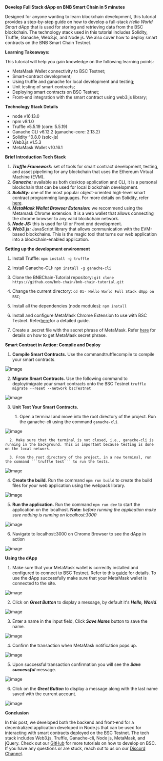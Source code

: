 **Develop Full Stack dApp on BNB Smart Chain in 5 minutes**

Designed for anyone wanting to learn blockchain development, this tutorial provides a step-by-step guide on how to develop a full-stack _Hello World Smart dApp_ that is used for storing and retrieving data from the BSC blockchain. The technology stack used in this tutorial includes Solidity, Truffle, Ganache, Web3.js, and Node js. We also cover how to deploy smart contracts on the BNB Smart Chain Testnet.

**Learning Takeaways:**

This tutorial will help you gain knowledge on the following learning points:

- MetaMask Wallet connectivity to BSC Testnet;
- Smart-contract development;
- Using truffle and ganache for local development and testing;
- Unit testing of smart contracts;
- Deploying smart contracts on BSC Testnet;
- Front-end integration with the smart contract using web3.js library;

**Technology Stack Details**

- node v16.13.0
- npm v8.1.0
- Truffle v5.5.19 (core: 5.5.19)
- Ganache CLI v6.12.2 (ganache-core: 2.13.2)
- Solidity ^0.8.0 (solc-js)
- Web3.js v1.5.3
- MetaMask Wallet v10.16.1

**Brief Introduction Tech Stack**

1. _**Truffle Framework:**_ set of tools for smart contract development, testing, and asset pipelining for any blockchain that uses the Ethereum Virtual Machine (EVM).
2. _**Ganache:**_ available as both desktop application and CLI, it is a personal blockchain that can be used for local blockchain development.
3. _**Solidity:**_ one of the most popular object-oriented high-level smart contract programming languages. For more details on Solidity, refer [here](https://docs.soliditylang.org/en/v0.8.15/).
4. _**MetaMask Wallet Browser Extension:**_ we recommend using the Metamask Chrome extension. It is a web wallet that allows connecting the chrome browser to any valid blockchain network.
5. _**Node JS:**_ this is used for UI or Front end development.
6. _**Web3.js:**_ JavaScript library that allows communication with the EVM-based blockchains. This is the magic tool that turns our web application into a blockchain-enabled application.

**Setting up the development environment**

1. Install Truffle: ```npm install -g truffle```

2. Install Ganache-CLI: ```npm install -g ganache-cli```

3. Clone the BNBChain-Tutorial repository: ```git clone https://github.com/bnb-chain/bnb-chain-tutorial.git```

4. Change the current directory: ```cd 01- Hello World Full Stack dApp on BSC```;

5. Install all the dependencies (node modules): ```npm install```

6. Install and configure MetaMask Chrome Extension to use with BSC Testnet. Refer[here](https://academy.binance.com/en/articles/connecting-metamask-to-binance-smart-chain)for a detailed guide.

7. Create a .secret file with the secret phrase of MetaMask. Refer [here](https://metamask.zendesk.com/hc/en-us/articles/360015290032-How-to-reveal-your-Secret-Recovery-Phrase) for details on how to get MetaMask secret phrase.

**Smart Contract in Action: Compile and Deploy**

1. **Compile Smart Contracts.** Use the commandtrufflecompile to compile your smart contracts.

![image](https://user-images.githubusercontent.com/93580180/177171360-8066812a-a309-43c9-b2df-f5a1fedcdcd2.png)

2. **Migrate Smart Contracts.** Use the following command to deploy/migrate your smart contracts onto the BSC Testnet ```truffle migrate --reset --network bscTestnet```

![image](https://user-images.githubusercontent.com/93580180/177171461-f92f9f2a-17cb-43e2-bcca-cdd69eb6a9ff.png)


3. **Unit Test Your Smart Contracts.**

      1. Open a terminal and move into the root directory of the project. Run the ganache-cli using the command ```ganache-cli```.

![image](https://user-images.githubusercontent.com/93580180/177171537-8a77135e-9750-4800-aa4f-918b7b82dc43.png)

      2. Make sure that the terminal is not closed, i.e., ganache-cli is running in the background. This is important because testing is done on the local network.

      3. From the root directory of the project, in a new terminal, run the command ```truffle test``` to run the tests.

![image](https://user-images.githubusercontent.com/93580180/177171621-f884d615-e65e-46fb-9e3d-edaa9a8c26bf.png)

4. **Create the build.** Run the command ```npm run build``` to create the build files for your web application using the webpack library.

![image](https://user-images.githubusercontent.com/93580180/177171669-b8bd829f-81ec-45ec-951a-c9920ef2c1b3.png)

5. **Run the application.** Run the command ```npm run dev``` to start the application on the localhost. **Note:** _before running the application make sure nothing is running on localhost:3000_

![image](https://user-images.githubusercontent.com/93580180/177171781-2a2eba8c-eea9-4af5-8b02-fc9bdd88e9d6.png)

6. Navigate to localhost:3000 on Chrome Browser to see the dApp in action

![image](https://user-images.githubusercontent.com/93580180/177171856-abaf323d-c35c-4d3a-bfd0-ec1270fa333e.png)

**Using the dApp**

1. Make sure that your MetaMask wallet is correctly installed and configured to connect to BSC Testnet. Refer to this [guide](https://academy.binance.com/en/articles/connecting-metamask-to-binance-smart-chain) for details. To use the dApp successfully make sure that your MetaMask wallet is connected to the site.

![image](https://user-images.githubusercontent.com/93580180/177172042-75583f4d-588e-49c0-9e13-ef13bf53610d.png)

2. Click on _**Greet Button**_ to display a message, by default it&#39;s _**Hello, World**_.

![image](https://user-images.githubusercontent.com/93580180/177172075-f19f48e4-2802-4bc0-8017-5febd412c06a.png)

3. Enter a name in the input field, Click _**Save Name**_ button to save the name.

![image](https://user-images.githubusercontent.com/93580180/177172100-eb80c577-2898-47cf-8b57-89b0e478c765.png)

4. Confirm the transaction when MetaMask notification pops up.

![image](https://user-images.githubusercontent.com/93580180/177172154-5662d3ae-9039-4034-81cf-e90d2b427ec2.png)

5. Upon successful transaction confirmation you will see the _**Save successful**_ message.

![image](https://user-images.githubusercontent.com/93580180/177172193-b21c70d9-fc3a-4201-afc8-9a1ae978e18b.png)

6. Click on the _**Greet Button**_ to display a message along with the last name saved with the current account.

![image](https://user-images.githubusercontent.com/93580180/177172207-d7b890de-c603-463d-ab39-a78e3cd56a63.png)

**Conclusion**

In this post, we developed both the backend and front-end for a decentralized application developed in Node.js that can be used for interacting with smart contracts deployed on the BSC Testnet. The tech stack includes Web3.js, Truffle, Ganache-cli, Node js, MetaMask, and jQuery. Check out our [GitHub](https://github.com/bnb-chain/bnb-chain-tutorial) for more tutorials on how to develop on BSC. If you have any questions or are stuck, reach out to us on our [Discord Channel](https://discord.com/channels/789402563035660308/912296662834241597).
